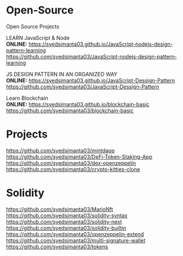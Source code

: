 # Open-Source
Open Source Projects

LEARN JavaScript & Node <br/>
**ONLINE:** https://syedsimanta03.github.io/JavaScript-nodejs-design-pattern-learning <br/>
https://github.com/syedsimanta03/JavaScript-nodejs-design-pattern-learning <br/>

JS DESIGN PATTERN IN AN ORGANIZED WAY <br/>
**ONLINE:** https://syedsimanta03.github.io/JavaScript-Dessign-Pattern <br/>
https://github.com/syedsimanta03/JavaScript-Dessign-Pattern <br/>

Learn Blockchain <br/>
**ONLINE:** https://syedsimanta03.github.io/blockchain-basic <br/>
https://github.com/syedsimanta03/blockchain-basic <br/>

Projects
=========
https://github.com/syedsimanta03/mintdapp <br/>
https://github.com/syedsimanta03/DeFi-Token-Staking-App <br/>
https://github.com/syedsimanta03/dex-openzeppelin <br/>
https://github.com/syedsimanta03/crypto-kitties-clone


Solidity
=========
https://github.com/syedsimanta03/MarioNft <br/>
https://github.com/syedsimanta03/solidity-syntax <br/>
https://github.com/syedsimanta03/solidity-next <br/>
https://github.com/syedsimanta03/solidity-builtin <br/>
https://github.com/syedsimanta03/openzeppelin-extend   <br/>
https://github.com/syedsimanta03/multi-signature-wallet <br/>
https://github.com/syedsimanta03/tokens



